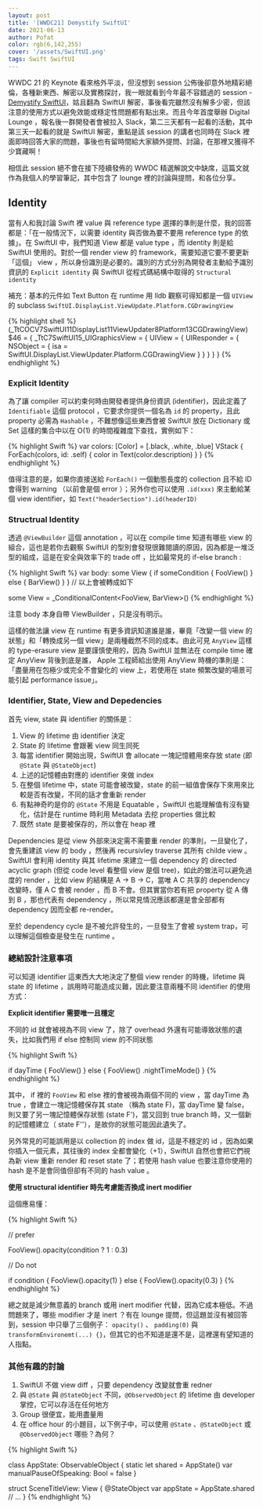 ```yaml
---
layout: post
title: '[WWDC21] Demystify SwiftUI'
date: 2021-06-13
author: Pofat
color: rgb(6,142,255)
cover: '/assets/SwiftUI.png'
tags: Swift SwiftUI
---
```


WWDC 21 的 Keynote 看來格外平淡，但沒想到 session 公佈後卻意外地精彩絕倫，各種新東西、解密以及實務探討，我一眼就看到今年最不容錯過的 session - [Demystify SwiftUI](https://developer.apple.com/videos/play/wwdc2021/10022/)，姑且翻為 SwiftUI 解密，事後看完雖然沒有解多少密，但該注意的使用方式以避免效能或穩定性問題都有點出來。而且今年首度舉辦 Digital Lounge ，報名後一群開發者會被拉入 Slack，第二三天都有一起看的活動，其中第三天一起看的就是 SwiftUI 解密，重點是該 session 的講者也同時在 Slack 裡面即時回答大家的問題，事後也有留時間給大家額外提問、討論，在那裡又獲得不少寶藏啊！

相信此 session 絕不會在接下陸續發佈的 WWDC 精選解說文中缺席，這篇文就作為我個人的學習筆記，其中包含了 lounge 裡的討論與提問，和各位分享。

## Identity

當有人和我討論 Swift 裡 value 與 reference type 選擇的準則是什麼，我的回答都是：「在一般情況下，以需要 identity 與否做為要不要用 reference type 的依據」。在 SwiftUI 中，我們知道 View 都是 value type ，而 identity 則是給 SwiftUI 使用的。對於一個 render view 的 framework，需要知道它要不要更新「這個」 view ，所以身份識別是必要的。識別的方式分別為開發者主動給予識別資訊的 `Explicit identity` 與 SwiftUI 從程式碼結構中取得的 `Structural identity`

補充：基本的元件如 Text Button 在 runtime 用 lldb 觀察可得知都是一個 `UIView` 的 subclass `SwiftUI.DisplayList.ViewUpdate.Platform.CGDrawingView`

{% highlight shell %}
(_TtCOCV7SwiftUI11DisplayList11ViewUpdater8Platform13CGDrawingView) $46 = {
  _TtC7SwiftUI15_UIGraphicsView = {
    UIView = {
      UIResponder = {
        NSObject = {
          isa = SwiftUI.DisplayList.ViewUpdater.Platform.CGDrawingView
        }
      }
    }
  }
}
{% endhighlight %}

### Explicit Identity

為了讓 compiler 可以約束何時由開發者提供身份資訊 (identifier)，因此定義了 `Identifiable` 這個 protocol ，它要求你提供一個名為 `id` 的 property，且此 property 必需為 `Hashable` ，不難想像這些東西會被 SwiftUI 放在 Dictionary 或 Set 這樣的集合中以在 O(1) 的時間複雜度下查找，實例如下：

{% highlight Swift %}
var colors: [Color] = [.black, .white, .blue]
VStack {
    ForEach(colors, id: \.self) { color in
        Text(color.description)
    }
}
{% endhighlight %}

值得注意的是，如果你直接送給 `ForEach()` 一個動態長度的 collection 且不給 ID 會得到 warning （以前會是個 error ）；另外你也可以使用 `.id(xxx)` 來主動給某個 view identifier，如 `Text("headerSection").id(headerID)`

### Structrual Identity

透過 `@ViewBuilder` 這個 annotation ，可以在 compile time 知道有哪些 view 的組合，這也是若你去觀察 SwiftUI 的型別會發現很難閱讀的原因，因為都是一堆泛型的組成，這是在安全與效率下的 trade off ，比如最常見的 if-else branch :

{% highlight Swift %}
var body: some View {
    if someCondition {
        FooView()
    } else {
        BarView()
    }
}
// 以上會被轉成如下

some View = _ConditionalContent<FooView, BarView>()
{% endhighlight %}

注意 body 本身自帶 ViewBuilder ，只是沒有明示。

這樣的做法讓 view 在 runtime 有更多資訊知道誰是誰，畢竟「改變一個 view 的狀態」和「轉換成另一個 view」是兩種截然不同的成本。由此可見 `AnyView` 這樣的 type-erasure view 是要謹慎使用的，因為 SwiftUI 並無法在 compile time 確定 AnyView 背後到底是誰， Apple 工程師給出使用 AnyView 時機的準則是：「盡量用在包極少或完全不會變化的 view 上，若使用在 state 頻繁改變的場景可能引起 performance issue」。

### Identifier, State, View and Depedencies

首先 view, state 與 identifier 的關係是：
1. View 的 lifetime 由 identifier 決定
2. State 的 lifetime 會跟著 view 同生同死
3. 每當 identifier 開始出現，SwiftUI 會 allocate 一塊記憶體用來存放 state (即 `@State` 與 `@StateObject`)
4. 上述的記憶體由對應的 identifier 來做 index 
5. 在整個 lifetime 中，state 可能會被改變，state 的前一組值會保存下來用來比較是否有改變，不同的話才會重新 render
6. 有點神奇旳是你的 `@State` 不用是 Equatable ，SwiftUI 也能理解值有沒有變化，估計是在 runtime 時利用 Metadata 去挖 properties 做比較
7. 既然 state 是要被保存的，所以會在 heap 裡

Dependencies 是從 view 外部來決定需不需要重 render 的準則，一旦變化了，會先重建該 view 的 body ，然後再 recursivley traverse 其所有 childe view 。SwiftUI 會利用 identity 與其 lifetime 來建立一個 dependency 的 directed acyclic graph (但從 code level 看整個 view 是個 tree)，如此的做法可以避免過度的 render ，比如 view 的結構是 A -> B -> C，當唯 A C 共享的 dependency 改變時，僅 A C 會被 render ，而 B 不會。但其實當你若有把 property 從 A 傳到 B ，那也代表有 dependency ，所以常見情況應該都還是會全部都有 dependency 因而全都 re-render。

至於 dependency cycle 是不被允許發生的，一旦發生了會被 system trap，可以理解這個檢查是發生在 runtime 。

### 總結設計注意事項

可以知道 identifier 這東西大大地決定了整個 view render 的時機，lifetime 與 state 的 lifetime ，誤用時可能造成災難，因此要注意兩種不同 identifier 的使用方式： 

**Explicit identifier 需要唯一且穩定**

不同的 id 就會被視為不同 view 了，除了 overhead 外還有可能導致狀態的遺失，比如我們用 if else 控制同 view 的不同狀態

{% highlight Swift %}

if dayTime {
    FooView()
} else {
    FooView()
        .nightTimeMode()
}
{% endhighlight %}

其中， if 裡的 `FooView` 和 else 裡的會被視為兩個不同的 view ，當 dayTime 為 true ，會建立一塊記憶體保存其 state （稱為 state F)，當 dayTime 變  false，則又要了另一塊記憶體保存狀態 (state F')，當又回到 true branch 時，又一個新的記憶體建立（ state F''），是故你的狀態可能因此遺失了。

另外常見的可能誤用是以 collection 的 index 做 id，這是不穩定的 id ，因為如果你插入一個元素，其往後的 index 全都會變化（+1），SwiftUI 自然也會把它們視為新 view 重新 render 和 reset state 了；若使用 hash value 也要注意你使用的 hash 是不是會同值但卻有不同的 hash value 。

**使用 structural identifier 時先考慮能否換成 inert modifier**

這個應易懂：

{% highlight Swift %}

// prefer

FooView().opacity(condition ? 1 : 0.3)

// Do not

if condition {
    FooView().opacity(1)
} else {
    FooView().opacity(0.3)
}
{% endhighlight %}

總之就是減少無意義的 branch 或用 inert modifier 代替，因為它成本極低。不過問題來了，哪些 modifier 才是 inert ？有在 lounge 提問，但這題並沒有被回答到，session 中只舉了三個例子： `opacity()` 、 `padding(0)` 與 `transformEnvironemt(...) {}`，但其它的也不知道是還不是，這裡還有望知道的人指點。

### 其他有趣的討論

1. SwiftUI 不做 view diff ，只要 dependency 改變就會重 redner 
2. 與 `@State` 與 `@StateObject` 不同，`@ObservedObject` 的 lifetime 由 developer 掌控，它可以存活在任何地方
3. Group 很便宜，能用盡量用
4. 在 office hour 的小題目，以下例子中，可以使用 `@State` 、`@StateObject` 或 `@ObservedObject` 哪些？為何？

{% highlight Swift %}

class AppState: ObservableObject {
    static let shared = AppState()
    var manualPauseOfSpeaking: Bool = false
}

struct SceneTitleView: View {
    @StateObject var appState = AppState.shared
	// ...
}
{% endhighlight %}